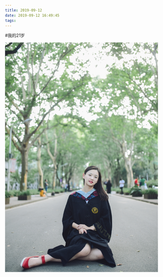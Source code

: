 ```yaml
---
title: 2019-09-12
date: 2019-09-12 16:49:45
tags: 
---
```


<p>#我的21岁</p>



![](/assets/images/2019/09/f8d05b683dd90245bfe4747e5c193703.jpg)
